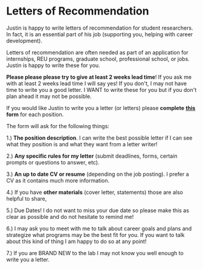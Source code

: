 # Letters of Recommendation

Justin is happy to write letters of recommendation for student researchers. In fact, it is an essential part of his job (supporting you, helping with career development).&#x20;

Letters of recommendation are often needed as part of an application for internships, REU programs, graduate school, professional school, or jobs. Justin is happy to write these for you.

**Please please please try to give at least 2 weeks lead time**! If you ask me with at least 2 weeks lead time I will say yes! If you don't, I may not have time to write you a good letter. I WANT to write these for you but if you don't plan ahead it may not be possible.&#x20;

If you would like Justin to write you a letter (or letters) please **complete** [**this**](https://forms.gle/vw3d41cDvdFbyC9S7) **form** for each position.&#x20;

The form will ask for the following things:&#x20;

1.) **The position description**. I can write the best possible letter if I can see what they position is and what they want from a letter writer!

2.) **Any specific rules for my letter** (submit deadlines, forms, certain prompts or questions to answer, etc).&#x20;

3.) **An up to date CV or resume** (depending on the job posting). I prefer a CV as it contains much more information.&#x20;

4.) If you have **other materials** (cover letter, statements) those are also helpful to share,&#x20;

5.) Due Dates! I do not want to miss your due date so please make this as clear as possible and do not hesitate to remind me!

6.) I may ask you to meet with me to talk about career goals and plans and strategize what programs may be the best fit for you. If you want to talk about this kind of thing I am happy to do so at any point!

7.) If you are BRAND NEW to the lab I may not know you well enough to write you a letter.&#x20;
